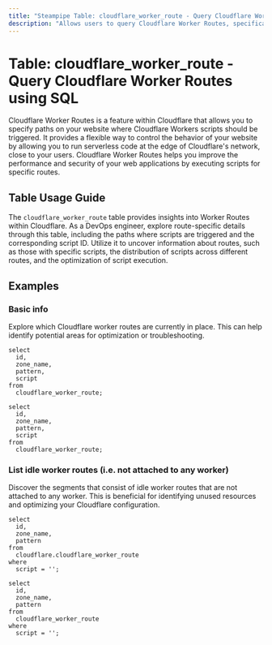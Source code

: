 ```yaml
---
title: "Steampipe Table: cloudflare_worker_route - Query Cloudflare Worker Routes using SQL"
description: "Allows users to query Cloudflare Worker Routes, specifically the routes on which workers are triggered, providing insights into worker distribution and route coverage."
---
```


# Table: cloudflare_worker_route - Query Cloudflare Worker Routes using SQL

Cloudflare Worker Routes is a feature within Cloudflare that allows you to specify paths on your website where Cloudflare Workers scripts should be triggered. It provides a flexible way to control the behavior of your website by allowing you to run serverless code at the edge of Cloudflare's network, close to your users. Cloudflare Worker Routes helps you improve the performance and security of your web applications by executing scripts for specific routes.

## Table Usage Guide

The `cloudflare_worker_route` table provides insights into Worker Routes within Cloudflare. As a DevOps engineer, explore route-specific details through this table, including the paths where scripts are triggered and the corresponding script ID. Utilize it to uncover information about routes, such as those with specific scripts, the distribution of scripts across different routes, and the optimization of script execution.

## Examples

### Basic info
Explore which Cloudflare worker routes are currently in place. This can help identify potential areas for optimization or troubleshooting.

```sql+postgres
select
  id,
  zone_name,
  pattern,
  script
from
  cloudflare_worker_route;
```

```sql+sqlite
select
  id,
  zone_name,
  pattern,
  script
from
  cloudflare_worker_route;
```

### List idle worker routes (i.e. not attached to any worker)
Discover the segments that consist of idle worker routes that are not attached to any worker. This is beneficial for identifying unused resources and optimizing your Cloudflare configuration.

```sql+postgres
select
  id,
  zone_name,
  pattern
from
  cloudflare.cloudflare_worker_route
where
  script = '';
```

```sql+sqlite
select
  id,
  zone_name,
  pattern
from
  cloudflare_worker_route
where
  script = '';
```